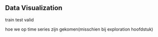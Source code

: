 ## Data Visualization

train test valid

hoe we op time series zijn gekomen(misschien bij exploration hoofdstuk)
